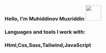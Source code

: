  ### Hello, I'm  Muhiddinov Muxriddin <img src ="https://media3.giphy.com/media/b88QlTSTsj3bEHQyZf/giphy.gif?cid=ecf05e476u6woygwsqy7b06o78hgsn7r1z0gokarsjxvutnp&rid=giphy.gif&ct=s" width="50px" height="50px">
 
 
 ### Languages and tools I work with:
 ### Html,Css,Sass,Tailwind,JavaScript
